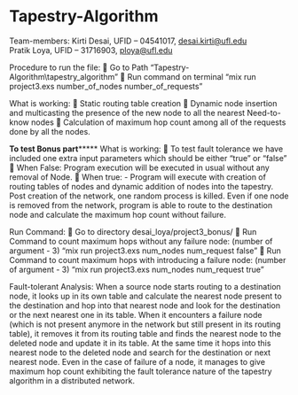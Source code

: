 # Tapestry-Algorithm
Team-members:
Kirti Desai, UFID – 04541017, desai.kirti@ufl.edu	
Pratik Loya, UFID – 31716903, ploya@ufl.edu 

Procedure to run the file:
	Go to Path “Tapestry-Algorithm\tapestry_algorithm”
	Run command on terminal
“mix run project3.exs number_of_nodes number_of_requests”

What is working:
	Static routing table creation
	Dynamic node insertion and multicasting the presence of the new node to all the nearest Need-to-know nodes
	Calculation of maximum hop count among all of the requests done by all the nodes.

**********************To test Bonus part***************************
What is working:
	To test fault tolerance we have included one extra input parameters which should be either “true” or “false”
	When False: Program execution will be executed in usual without any removal of Node.
	When true: - Program will execute with creation of routing tables of nodes and dynamic addition of nodes into the tapestry. Post creation of the network, one random process is killed. Even if one node is removed from the network, program is able to route to the destination node and calculate the maximum hop count without failure.

Run Command:
	Go to directory desai_loya/project3_bonus/
	Run Command to count maximum hops without any failure node: (number of argument - 3)
“mix run project3.exs num_nodes num_request false”
	Run Command to count maximum hops with introducing a failure node: (number of argument - 3)
“mix run project3.exs num_nodes num_request true”

Fault-tolerant Analysis:
When a source node starts routing to a destination node, it looks up in its own table and calculate the nearest node present to the destination and hop into that nearest node and look for the destination or the next nearest one in its table. When it encounters a failure node (which is not present anymore in the network but still present in its routing table), it removes it from its routing table and finds the nearest node to the deleted node and update it in its table. At the same time it hops into this nearest node to the deleted node and search for the destination or next nearest node. Even in the case of failure of a node, it manages to give maximum hop count exhibiting the fault tolerance nature of the tapestry algorithm in a distributed network.
